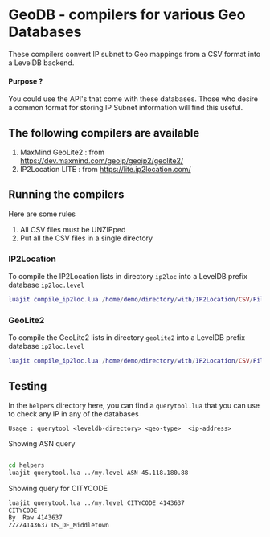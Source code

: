 GeoDB - compilers for various Geo Databases
===========================================

These compilers convert IP subnet to Geo mappings from a CSV format into a LevelDB backend.  

#### Purpose ?

You could use the API's that come with these databases.  Those who desire a common format
for storing IP Subnet information will find this useful. 


The following compilers are available
----------------

1.  MaxMind GeoLite2 : from  https://dev.maxmind.com/geoip/geoip2/geolite2/
2.  IP2Location LITE : from  https://lite.ip2location.com/  


## Running the compilers

Here are some rules

1. All CSV files must be UNZIPped 
2. Put all the CSV files in a single directory 

### IP2Location   

To compile the IP2Location lists  in directory `ip2loc` into a LevelDB prefix database `ip2loc.level`

````lua
luajit compile_ip2loc.lua /home/demo/directory/with/IP2Location/CSV/Files  ip2loc.level 
````

### GeoLite2 

To compile the GeoLite2  lists  in directory `geolite2` into a LevelDB prefix database `ip2loc.level`

````lua
luajit compile_ip2loc.lua /home/demo/directory/with/IP2Location/CSV/Files  ip2loc.level 
````


## Testing

In the `helpers` directory here, you can find a `querytool.lua` that you can use to check any IP in any of the databases

`Usage : querytool <leveldb-directory> <geo-type>  <ip-address>`


Showing ASN query 

````bash

cd helpers 
luajit querytool.lua ../my.level ASN 45.118.180.88

````
Showing query for CITYCODE 

````bash
luajit querytool.lua ../my.level CITYCODE 4143637
CITYCODE
By  Raw 4143637
ZZZZ4143637	US_DE_Middletown
````


